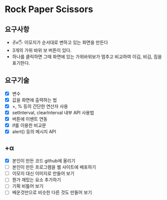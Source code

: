 # Rock Paper Scissors

## 요구사항
- ✌️✊🖐 이모지가 순서대로 변하고 있는 화면을 만든다
- 3개의 가위 바위 보 버튼이 있다.
- 하나를 클릭하면 그때 화면에 있는 가위바위보가 멈추고 비교하여 이김, 비김, 짐을 표기한다.

## 요구기술

- [x] 변수
- [x] 값을 화면에 출력하는 법
- [x] +, % 등의 간단한 연산자 사용
- [x] setInterval, clearInterval 내부 API 사용법
- [x] 버튼에 이벤트 연동
- [x] if를 이용한 비교문
- [x] alert() 등의 메시지 API

## +α
- [x] 본인이 만든 코드 github에 올리기
- [ ] 본인이 만든 프로그램을 웹 사이트에 배포하기
- [ ] 이모지 대신 이미지로 만들어 보기
- [ ] 뭔가 재밌는 요소 추가하기
- [ ] 기획 비틀어 보기
- [ ] 배운것만으로 비슷한 다른 것도 만들어 보기
